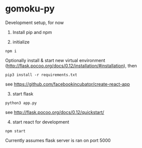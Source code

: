 # gomoku-py

Development setup, for now

1. Install pip and npm

2. initialize
```
npm i
```
Optionally install & start new virtual environment (http://flask.pocoo.org/docs/0.12/installation/#installation), then
```
pip3 install -r requirements.txt
```
see https://github.com/facebookincubator/create-react-app

3. start flask
```
python3 app.py
```
see http://flask.pocoo.org/docs/0.12/quickstart/

4. start react for development
```
npm start
```
Currently assumes flask server is ran on port 5000
